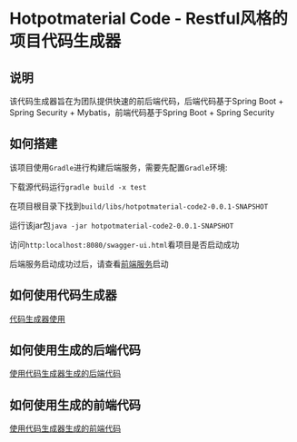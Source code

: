 ﻿# Hotpotmaterial Code - Restful风格的项目代码生成器

## 说明

该代码生成器旨在为团队提供快速的前后端代码，后端代码基于Spring Boot + Spring Security + Mybatis，前端代码基于Spring Boot + Spring Security

## 如何搭建

该项目使用`Gradle`进行构建后端服务，需要先配置`Gradle`环境:

下载源代码运行`gradle build -x test`

在项目根目录下找到`build/libs/hotpotmaterial-code2-0.0.1-SNAPSHOT`

运行该jar包`java -jar hotpotmaterial-code2-0.0.1-SNAPSHOT`

访问`http:localhost:8080/swagger-ui.html`看项目是否启动成功

后端服务启动成功过后，请查看[前端服务](https://github.com/hotpotmaterial/code-frontend)启动

## 如何使用代码生成器

[代码生成器使用](./doc/how_to_use.md)

## 如何使用生成的后端代码

[使用代码生成器生成的后端代码](./doc/how_to_use_backend_code.md)

## 如何使用生成的前端代码

[使用代码生成器生成的前端代码](./doc/how_to_use_frontend_code.md)

